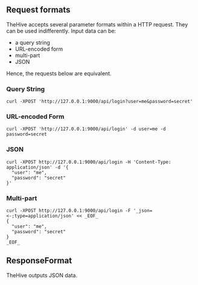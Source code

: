 ## Request formats

TheHive accepts several parameter formats within a HTTP request. They can be used indifferently. Input data can be:
- a query string
- URL-encoded form
- multi-part
- JSON

Hence, the requests below are equivalent.

### Query String
```
curl -XPOST 'http://127.0.0.1:9000/api/login?user=me&password=secret'
```

### URL-encoded Form
```
curl -XPOST 'http://127.0.0.1:9000/api/login' -d user=me -d password=secret
```

### JSON
```
curl -XPOST http://127.0.0.1:9000/api/login -H 'Content-Type: application/json' -d '{
  "user": "me",
  "password": "secret"
}'
```

### Multi-part
```
curl -XPOST http://127.0.0.1:9000/api/login -F '_json=<-;type=application/json' << _EOF_
{
  "user": "me",
  "password": "secret"
}
_EOF_
```

## ResponseFormat

TheHive outputs JSON data.
